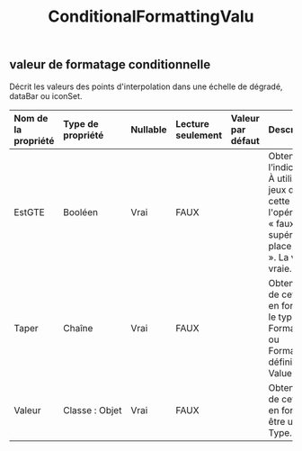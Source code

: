 ﻿---
title: ConditionalFormattingValu
second_title: Aspose.Cells Cloud Documen
type: docs
url: /fr/specification/model/conditionalformattingvalue/
description: "Aspose.Cells Spécification du modèle cloud : ConditionalFormattingValue. Gérez sans effort Excel et d'autres feuilles de calcul avec des fonctionnalités telles que l'ouverture, la génération, l'édition, le fractionnement, la fusion, la comparaison et la conversion."
kwords: Excel, Office, feuille de calcul, Cloud REST API, ConditionalFormattingValue
weight: 50
---
## **valeur de formatage conditionnelle**

 Décrit les valeurs des points d'interpolation dans une échelle de dégradé, dataBar ou iconSet.

| Nom de la propriété| Type de propriété| Nullable| Lecture seulement| Valeur par défaut| Description|
|:- |:- |:- |:- |:- |:- |
| EstGTE| Booléen| Vrai| FAUX||Obtenez ou définissez l’indicateur Supérieur ou égal. À utiliser uniquement pour les jeux d'icônes, détermine si cette valeur de seuil utilise l'opérateur supérieur ou égal à. « faux » indique que « supérieur à » est utilisé à la place de « supérieur ou égal à ». La valeur par défaut est vraie.|
| Taper| Chaîne| Vrai| FAUX|| Obtenez ou définissez le type de cet objet de valeur de mise en forme conditionnelle. Définir le type sur FormatConditionValueType.Min ou FormatConditionValueType.Max définira automatiquement « Value » sur null.|
| Valeur| Classe : Objet| Vrai| FAUX|| Obtenez ou définissez la valeur de cet objet de valeur de mise en forme conditionnelle. Il doit être utilisé conjointement avec Type.|

